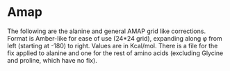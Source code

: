 # Amap
The following are the  alanine and general AMAP grid like corrections. Format is Amber-like for ease of use (24*24 grid), expanding along  φ from left (starting at -180) to right.  Values are in Kcal/mol.
There is a file for the fix applied to alanine and one for the rest of amino acids (excluding Glycine and proline, which have no fix).

